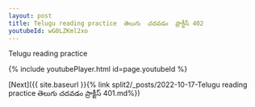 ```yaml
---
layout: post
title: Telugu reading practice  తెలుగు  చదవడం  ప్రాక్టీస్ 402
youtubeId: wG0LZKml2xo
---
```

 
 
Telugu reading practice
 
 
 
 
 


{% include youtubePlayer.html id=page.youtubeId %}
 
[Next]({{ site.baseurl }}{% link  split2/_posts/2022-10-17-Telugu reading practice  తెలుగు  చదవడం  ప్రాక్టీస్ 401.md%})
 
